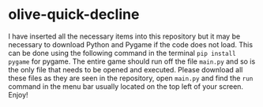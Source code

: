# olive-quick-decline
I have inserted all the necessary items into this repository but it may be necessary to download Python and Pygame if the code does not load. This can be done using the following command in the terminal `pip install pygame` for pygame. The entire game should run off the file `main.py` and so is the only file that needs to be opened and executed. Please download all these files as they are seen in the repository, open `main.py` and find the `run` command in the menu bar usually located on the top left of your screen. Enjoy!
